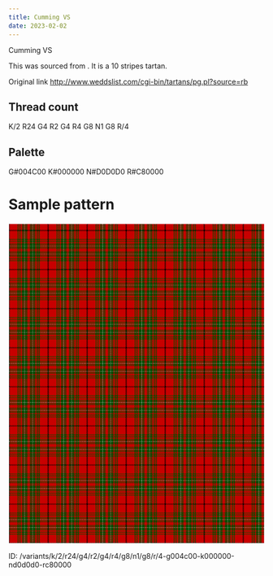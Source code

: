 ```yaml
---
title: Cumming VS
date: 2023-02-02
---
```

Cumming VS

This was sourced from <no value>.  It is a 10 stripes tartan.

Original link http://www.weddslist.com/cgi-bin/tartans/pg.pl?source=rb

## Thread count
K/2 R24 G4 R2 G4 R4 G8 N1 G8 R/4

## Palette
G#004C00 K#000000 N#D0D0D0 R#C80000

# Sample pattern

![Tartan detail](tartan.png "K/2 R24 G4 R2 G4 R4 G8 N1 G8 R/4 tartan")

ID: /variants/k/2/r24/g4/r2/g4/r4/g8/n1/g8/r/4-g004c00-k000000-nd0d0d0-rc80000